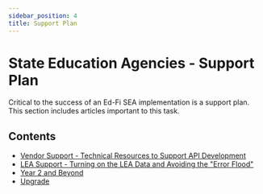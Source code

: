 ```yaml
---
sidebar_position: 4
title: Support Plan
---
```


# State Education Agencies - Support Plan

Critical to the success of an Ed-Fi SEA implementation is a support plan. This section includes articles important to this task.

## Contents

* [Vendor Support - Technical Resources to Support API Development](./support-plan/vendor-support-technical-resources-to-support-api-development.md)
* [LEA Support - Turning on the LEA Data and Avoiding the "Error Flood"](./support-plan/lea-support-turning-on-the-lea-data-and-avoiding-the-error-flood.md)
* [Year 2 and Beyond](./support-plan/year-2-and-beyond.md)
* [Upgrade](./support-plan/upgrade.md)
